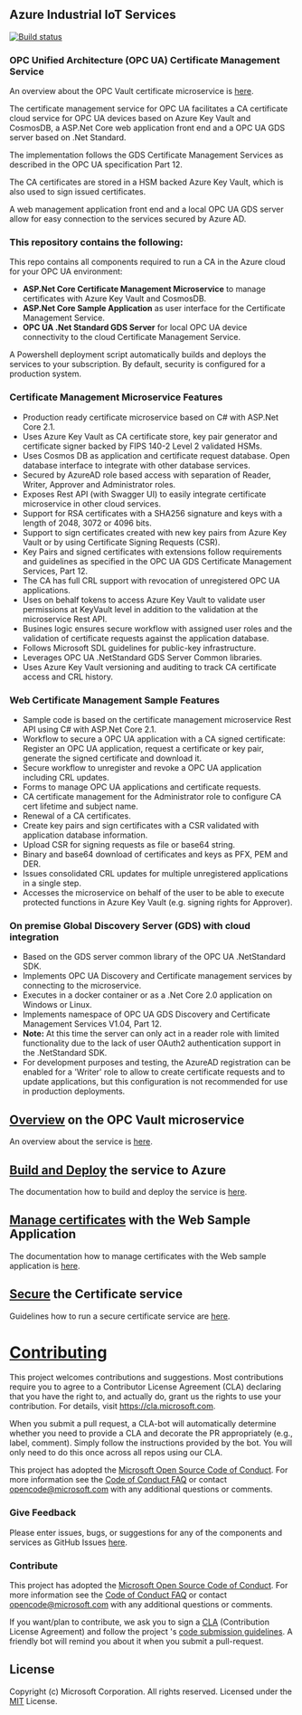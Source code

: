 ## Azure Industrial IoT Services

[![Build status](https://msazure.visualstudio.com/One/_apis/build/status/Custom/Azure_IOT/Industrial/Components/ci-azure-iiot-opc-vault-service)](https://msazure.visualstudio.com/One/_build/latest?definitionId=44197)

### OPC Unified Architecture (OPC UA) Certificate Management Service

An overview about the OPC Vault certificate microservice is [here](docs/opcvault-services-overview.md).

The certificate management service for OPC UA facilitates a CA certificate cloud service for OPC UA devices
based on Azure Key Vault and CosmosDB, a ASP.Net Core web application front end and a OPC UA GDS server based on .Net Standard.

The implementation follows the GDS Certificate Management Services as described in the OPC UA specification Part 12.

The CA certificates are stored in a HSM backed Azure Key Vault, which is also used to sign issued certificates. 

A web management application front end and a local OPC UA GDS server allow for easy connection to the services secured by Azure AD.

### This repository contains the following:

This repo contains all components required to run a CA in the Azure cloud for your OPC UA environment:

* **ASP.Net Core Certificate Management Microservice** to manage certificates with Azure Key Vault and CosmosDB.
* **ASP.Net Core Sample Application** as user interface for the Certificate Management Service.
* **OPC UA .Net Standard GDS Server** for local OPC UA device connectivity to the cloud Certificate Management Service.

A Powershell deployment script automatically builds and deploys the services to your subscription. By default, security is configured for a production system. 

### Certificate Management Microservice Features
- Production ready certificate microservice based on C# with ASP.Net Core 2.1.
- Uses Azure Key Vault as CA certificate store, key pair generator and certificate signer backed by FIPS 140-2 Level 2 validated HSMs.
- Uses Cosmos DB as application and certificate request database. Open database interface to integrate with other database services.
- Secured by AzureAD role based access with separation of Reader, Writer, Approver and Administrator roles.
- Exposes Rest API (with Swagger UI) to easily integrate certificate microservice in other cloud services.
- Support for RSA certificates with a SHA256 signature and keys with a length of 2048, 3072 or 4096 bits.
- Support to sign certificates created with new key pairs from Azure Key Vault or by using Certificate Signing Requests (CSR).
- Key Pairs and signed certificates with extensions follow requirements and guidelines as specified in the OPC UA GDS Certificate Management Services, Part 12.
- The CA has full CRL support with revocation of unregistered OPC UA applications.
- Uses on behalf tokens to access Azure Key Vault to validate user permissions at KeyVault level in addition to the validation at the microservice Rest API.
- Busines logic ensures secure workflow with assigned user roles and the validation of certificate requests against the application database.
- Follows Microsoft SDL guidelines for public-key infrastructure.
- Leverages OPC UA .NetStandard GDS Server Common libraries.
- Uses Azure Key Vault versioning and auditing to track CA certificate access and CRL history.

### Web Certificate Management Sample Features
- Sample code is based on the certificate management microservice Rest API using C# with ASP.Net Core 2.1.
- Workflow to secure a OPC UA application with a CA signed certificate: Register an OPC UA application, request a certificate or key pair, generate the signed certificate and download it.
- Secure workflow to unregister and revoke a OPC UA application including CRL updates.
- Forms to manage OPC UA applications and certificate requests.
- CA certificate management for the Administrator role to configure CA cert lifetime and subject name.
- Renewal of a CA certificates.
- Create key pairs and sign certificates with a CSR validated with application database information.
- Upload CSR for signing requests as file or base64 string.
- Binary and base64 download of certificates and keys as PFX, PEM and DER.
- Issues consolidated CRL updates for multiple unregistered applications in a single step.
- Accesses the microservice on behalf of the user to be able to execute protected functions in Azure Key Vault (e.g. signing rights for Approver).

### On premise Global Discovery Server (GDS) with cloud integration
- Based on the GDS server common library of the OPC UA .NetStandard SDK.
- Implements OPC UA Discovery and Certificate management services by connecting to the microservice.
- Executes in a docker container or as a .Net Core 2.0 application on Windows or Linux.
- Implements namespace of OPC UA GDS Discovery and Certificate Management Services V1.04, Part 12.
- **Note:** At this time the server can only act in a reader role with limited functionality due to the lack of user OAuth2 authentication support in the .NetStandard SDK. 
- For development purposes and testing, the AzureAD registration can be enabled for a 'Writer' role to allow to create certificate requests and to update applications, 
  but this configuration is not recommended for use in production deployments.

## [Overview](docs/opcvault-services-overview.md) on the OPC Vault microservice

An overview about the service is [here](docs/opcvault-services-overview.md).

## [Build and Deploy](docs/howto-deploy-services.md) the service to Azure

The documentation how to build and deploy the service is [here](docs/howto-deploy-services.md).

## [Manage certificates](docs/howto-use-cert-services.md) with the Web Sample Application

The documentation how to manage certificates with the Web sample application is [here](docs/howto-use-cert-services.md).

## [Secure](docs/howto-secureca-services.md) the Certificate service

Guidelines how to run a secure certificate service are [here](docs/howto-secureca-services.md).

<!---
## [Build and Run](docs/howto-run-services-locally.md) the services locally

The documentation how to build and run the service is [here](docs/howto-run-services-locally.md).
-->

# [Contributing](CONTRIBUTING.md)

This project welcomes contributions and suggestions.  Most contributions require you to agree to a
Contributor License Agreement (CLA) declaring that you have the right to, and actually do, grant us
the rights to use your contribution. For details, visit https://cla.microsoft.com.

When you submit a pull request, a CLA-bot will automatically determine whether you need to provide
a CLA and decorate the PR appropriately (e.g., label, comment). Simply follow the instructions
provided by the bot. You will only need to do this once across all repos using our CLA.

This project has adopted the [Microsoft Open Source Code of Conduct](https://opensource.microsoft.com/codeofconduct/).
For more information see the [Code of Conduct FAQ](https://opensource.microsoft.com/codeofconduct/faq/) or
contact [opencode@microsoft.com](mailto:opencode@microsoft.com) with any additional questions or comments.

### Give Feedback

Please enter issues, bugs, or suggestions for any of the components and services as GitHub Issues [here](https://github.com/Azure/azure-iiot-opcvault-service/issues).

### Contribute

This project has adopted the [Microsoft Open Source Code of Conduct](https://opensource.microsoft.com/codeofconduct).  For more information see the [Code of Conduct FAQ](https://opensource.microsoft.com/codeofconduct/faq) or contact [opencode@microsoft.com](mailto:opencode@microsoft.com) with any additional questions or comments.

If you want/plan to contribute, we ask you to sign a [CLA](https://cla.microsoft.com/) (Contribution License Agreement) and follow the project 's [code submission guidelines](docs/contributing.md). A friendly bot will remind you about it when you submit a pull-request. ​ 

## License

Copyright (c) Microsoft Corporation. All rights reserved.
Licensed under the [MIT](license.txt) License.  

[azure-free]:https://azure.microsoft.com/en-us/free/
[powershell-install]:https://azure.microsoft.com/en-us/downloads/#PowerShell
[run-with-docker-url]: https://docs.microsoft.com/azure/iot-suite/iot-suite-remote-monitoring-deploy-local#run-the-microservices-in-docker
[rm-arch-url]: https://docs.microsoft.com/azure/iot-suite/iot-suite-remote-monitoring-sample-walkthrough
[postman-url]: https://www.getpostman.com
[iotedge-url]: https://github.com/Azure/iotedge
[docker-url]: https://www.docker.com/
[dotnet-install]: https://www.microsoft.com/net/learn/get-started
[vs-install-url]: https://www.visualstudio.com/downloads
[dotnetcore-tools-url]: https://www.microsoft.com/net/core#windowsvs2017



